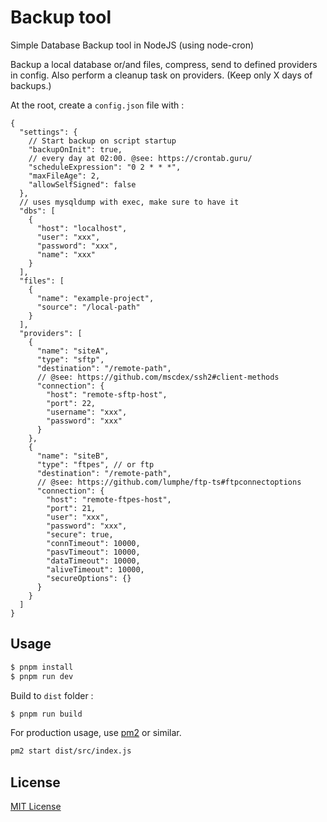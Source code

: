# Backup tool

Simple Database Backup tool in NodeJS (using node-cron)

Backup a local database or/and files, compress, send to defined providers in config.
Also perform a cleanup task on providers. (Keep only X days of backups.)

At the root, create a `config.json` file with :

```jsonc
{
  "settings": {
    // Start backup on script startup
    "backupOnInit": true,
    // every day at 02:00. @see: https://crontab.guru/
    "scheduleExpression": "0 2 * * *",
    "maxFileAge": 2,
    "allowSelfSigned": false
  },
  // uses mysqldump with exec, make sure to have it
  "dbs": [
    {
      "host": "localhost",
      "user": "xxx",
      "password": "xxx",
      "name": "xxx"
    }
  ],
  "files": [
    {
      "name": "example-project",
      "source": "/local-path"
    }
  ],
  "providers": [
    {
      "name": "siteA",
      "type": "sftp",
      "destination": "/remote-path",
      // @see: https://github.com/mscdex/ssh2#client-methods
      "connection": {
        "host": "remote-sftp-host",
        "port": 22,
        "username": "xxx",
        "password": "xxx"
      }
    },
    {
      "name": "siteB",
      "type": "ftpes", // or ftp
      "destination": "/remote-path",
      // @see: https://github.com/lumphe/ftp-ts#ftpconnectoptions
      "connection": {
        "host": "remote-ftpes-host",
        "port": 21,
        "user": "xxx",
        "password": "xxx",
        "secure": true,
        "connTimeout": 10000,
        "pasvTimeout": 10000,
        "dataTimeout": 10000,
        "aliveTimeout": 10000,
        "secureOptions": {}
      }
    }
  ]
}
```

## Usage

```sh
$ pnpm install
$ pnpm run dev
```

Build to `dist` folder :

```sh
$ pnpm run build
```

For production usage, use [pm2](https://pm2.keymetrics.io/) or similar.

```sh
pm2 start dist/src/index.js
```

## License

[MIT License](./LICENSE)
